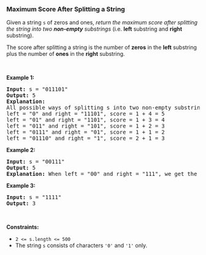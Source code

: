 
<h3>Maximum Score After Splitting a String</h3>
<div><p>Given a string <code>s</code> of zeros and ones, <em>return the maximum score after splitting the string into two <strong>non-empty</strong> substrings</em> (i.e. <strong>left</strong> substring and <strong>right</strong> substring).</p>
<p>The score after splitting a string is the number of <strong>zeros</strong> in the <strong>left</strong> substring plus the number of <strong>ones</strong> in the <strong>right</strong> substring.</p>
<p> </p>
<p><strong>Example 1:</strong></p>
<pre><strong>Input:</strong> s = "011101"
<strong>Output:</strong> 5 
<strong>Explanation:</strong> 
All possible ways of splitting s into two non-empty substrings are:
left = "0" and right = "11101", score = 1 + 4 = 5 
left = "01" and right = "1101", score = 1 + 3 = 4 
left = "011" and right = "101", score = 1 + 2 = 3 
left = "0111" and right = "01", score = 1 + 1 = 2 
left = "01110" and right = "1", score = 2 + 1 = 3
</pre>
<p><strong>Example 2:</strong></p>
<pre><strong>Input:</strong> s = "00111"
<strong>Output:</strong> 5
<strong>Explanation:</strong> When left = "00" and right = "111", we get the maximum score = 2 + 3 = 5
</pre>
<p><strong>Example 3:</strong></p>
<pre><strong>Input:</strong> s = "1111"
<strong>Output:</strong> 3
</pre>
<p> </p>
<p><strong>Constraints:</strong></p>
<ul>
<li><code>2 &lt;= s.length &lt;= 500</code></li>
<li>The string <code>s</code> consists of characters <code>'0'</code> and <code>'1'</code> only.</li>
</ul>
</div>
